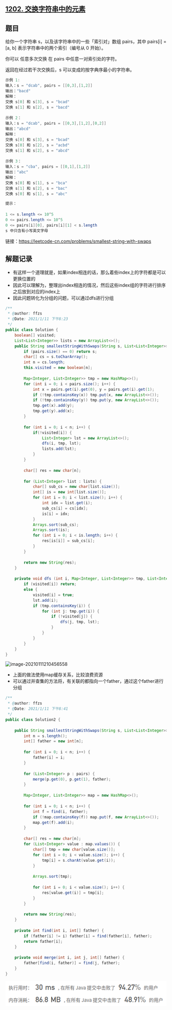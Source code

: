 ## [1202. 交换字符串中的元素](https://leetcode-cn.com/problems/smallest-string-with-swaps/)

## 题目

给你一个字符串 s，以及该字符串中的一些「索引对」数组 pairs，其中 pairs[i] = [a, b] 表示字符串中的两个索引（编号从 0 开始）。

你可以 任意多次交换 在 pairs 中任意一对索引处的字符。

返回在经过若干次交换后，s 可以变成的按字典序最小的字符串。

```java
示例 1:
输入：s = "dcab", pairs = [[0,3],[1,2]]
输出："bacd"
解释： 
交换 s[0] 和 s[3], s = "bcad"
交换 s[1] 和 s[2], s = "bacd"
    
示例 2：
输入：s = "dcab", pairs = [[0,3],[1,2],[0,2]]
输出："abcd"
解释：
交换 s[0] 和 s[3], s = "bcad"
交换 s[0] 和 s[2], s = "acbd"
交换 s[1] 和 s[2], s = "abcd"
    
示例 3：
输入：s = "cba", pairs = [[0,1],[1,2]]
输出："abc"
解释：
交换 s[0] 和 s[1], s = "bca"
交换 s[1] 和 s[2], s = "bac"
交换 s[0] 和 s[1], s = "abc"
```



```java
提示：

1 <= s.length <= 10^5
0 <= pairs.length <= 10^5
0 <= pairs[i][0], pairs[i][1] < s.length
s 中只含有小写英文字母
```


链接：https://leetcode-cn.com/problems/smallest-string-with-swaps

## 解题记录

+ 有这样一个道理就是，如果index相连的话，那么着些index上的字符都是可以更换位置的
+ 因此可以理解为，整理出index相连的情况，然后这些index组的字符进行排序之后放到对应的index上
+ 因此问题转化为分组的问题，可以通过dfs进行分组

```java
/**
 * @author: ffzs
 * @Date: 2021/1/11 下午8:23
 */
public class Solution {
    boolean[] visited;
    List<List<Integer>> lists = new ArrayList<>();
    public String smallestStringWithSwaps(String s, List<List<Integer>> pairs) {
        if (pairs.size() == 0) return s;
        char[] cs = s.toCharArray();
        int n = cs.length;
        this.visited = new boolean[n];

        Map<Integer, List<Integer>> tmp = new HashMap<>();
        for (int i = 0; i < pairs.size(); i++) {
            int x = pairs.get(i).get(0), y = pairs.get(i).get(1);
            if (!tmp.containsKey(x)) tmp.put(x, new ArrayList<>());
            if (!tmp.containsKey(y)) tmp.put(y, new ArrayList<>());
            tmp.get(x).add(y);
            tmp.get(y).add(x);
        }

        for (int i = 0; i < n; i++) {
            if(!visited[i]) {
                List<Integer> lst = new ArrayList<>();
                dfs(i, tmp, lst);
                lists.add(lst);
            }
        }

        char[] res = new char[n];

        for (List<Integer> list : lists) {
            char[] sub_cs = new char[list.size()];
            int[] is = new int[list.size()];
            for (int i = 0; i < list.size(); i++) {
                int idx = list.get(i);
                sub_cs[i] = cs[idx];
                is[i] = idx;
            }
            Arrays.sort(sub_cs);
            Arrays.sort(is);
            for (int i = 0; i < is.length; i++) {
                res[is[i]] = sub_cs[i];
            }
        }

        return new String(res);
    }

    private void dfs (int i, Map<Integer, List<Integer>> tmp, List<Integer> lst) {
        if (visited[i]) return;
        else {
            visited[i] = true;
            lst.add(i);
            if (tmp.containsKey(i)) {
                for (int j: tmp.get(i)) {
                    if (!visited[j]) {
                        dfs(j, tmp, lst);
                    }
                }
            }
        }
    }
}
```

![image-20210111210456558](https://gitee.com/ffzs/picture_go/raw/master/img/image-20210111210456558.png)

+ 上面的做法使用map缓存关系，比较浪费资源
+ 可以通过并查集的方法将，有关联的都指向一个father，通过这个father进行分组

```java
/**
 * @author: ffzs
 * @Date: 2021/1/11 下午8:41
 */
public class Solution2 {

    public String smallestStringWithSwaps(String s, List<List<Integer>> pairs) {
        int n = s.length();
        int[] father = new int[n];

        for (int i = 0; i < n; i++) {
            father[i] = i;
        }

        for (List<Integer> p : pairs) {
            merge(p.get(0), p.get(1), father);
        }

        Map<Integer, List<Integer>> map = new HashMap<>();

        for (int i = 0; i < n; i++) {
            int f = find(i, father);
            if (!map.containsKey(f)) map.put(f, new ArrayList<>());
            map.get(f).add(i);
        }

        char[] res = new char[n];
        for (List<Integer> value : map.values()) {
            char[] tmp = new char[value.size()];
            for (int i = 0; i < value.size(); i++) {
                tmp[i] = s.charAt(value.get(i));
            }

            Arrays.sort(tmp);

            for (int i = 0; i < value.size(); i++) {
                res[value.get(i)] = tmp[i];
            }
        }

        return new String(res);
    }

    private int find(int i, int[] father) {
        if (father[i] != i) father[i] = find(father[i], father);
        return father[i];
    }

    private void merge(int i, int j, int[] father) {
        father[find(i, father)] = find(j, father);
    }
}
```

![image-20210111210403018](README.assets/image-20210111210403018.png)